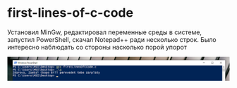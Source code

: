 # first-lines-of-c-code
Установил MinGw, редактировал переменные среды в системе, запустил PowerShell, скачал Notepad++ ради несколько строк.
Было интересно наблюдать со стороны насколько порой упорот

![Screenshot](https://github.com/ayratwebdeveloper/first-lines-of-c-code/blob/main/png/firstLinesOfCCode.png)
